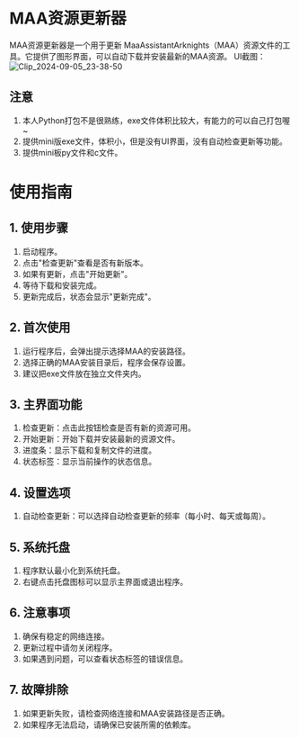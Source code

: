 # MAA资源更新器
MAA资源更新器是一个用于更新 MaaAssistantArknights（MAA）资源文件的工具。它提供了图形界面，可以自动下载并安装最新的MAA资源。
UI截图：
![Clip_2024-09-05_23-38-50](https://github.com/user-attachments/assets/1ca33505-f5ed-4c42-b697-7ec3d144bfee)

## 注意
1. 本人Python打包不是很熟练，exe文件体积比较大，有能力的可以自己打包喔~
2. 提供mini版exe文件，体积小，但是没有UI界面，没有自动检查更新等功能。
3. 提供mini板py文件和c文件。
# 使用指南
## 1. 使用步骤
1. 启动程序。
2. 点击"检查更新"查看是否有新版本。
3. 如果有更新，点击"开始更新"。
4. 等待下载和安装完成。
5. 更新完成后，状态会显示"更新完成"。
## 2. 首次使用
1. 运行程序后，会弹出提示选择MAA的安装路径。
2. 选择正确的MAA安装目录后，程序会保存设置。
3. 建议把exe文件放在独立文件夹内。
## 3. 主界面功能
1. 检查更新：点击此按钮检查是否有新的资源可用。
2. 开始更新：开始下载并安装最新的资源文件。
3. 进度条：显示下载和复制文件的进度。
4. 状态标签：显示当前操作的状态信息。
## 4. 设置选项
1. 自动检查更新：可以选择自动检查更新的频率（每小时、每天或每周）。
## 5. 系统托盘
1. 程序默认最小化到系统托盘。
2. 右键点击托盘图标可以显示主界面或退出程序。
## 6. 注意事项
1. 确保有稳定的网络连接。
2. 更新过程中请勿关闭程序。
3. 如果遇到问题，可以查看状态标签的错误信息。
## 7. 故障排除
1. 如果更新失败，请检查网络连接和MAA安装路径是否正确。
2. 如果程序无法启动，请确保已安装所需的依赖库。
